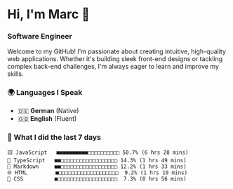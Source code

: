 # Hi, I'm Marc 👋 
### Software Engineer

Welcome to my GitHub! I'm passionate about creating intuitive, high-quality web applications. Whether it's building sleek front-end designs or tackling complex back-end challenges, I'm always eager to learn and improve my skills.  

### 🌍 Languages I Speak  
- 🇩🇪 **German** (Native)  
- 🇬🇧 **English** (Fluent)

### 🤯 What I did the last 7 days

```
🟨 JavaScript   ■■■■■■■■■■□□□□□□□□□□ 50.7% (6 hrs 28 mins)
🔷 TypeScript   ■■□□□□□□□□□□□□□□□□□□ 14.3% (1 hrs 49 mins)
📝 Markdown     ■■□□□□□□□□□□□□□□□□□□ 12.2% (1 hrs 33 mins)
🌐 HTML         ■□□□□□□□□□□□□□□□□□□□  9.2% (1 hrs 10 mins)
🎨 CSS          ■□□□□□□□□□□□□□□□□□□□  7.3% (0 hrs 56 mins)
```